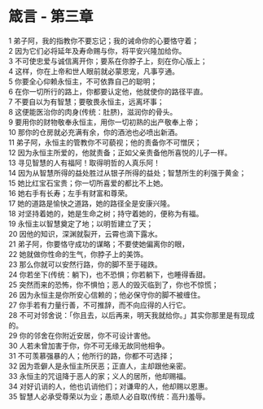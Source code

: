 # 箴言 - 第三章
  
 1 弟子阿，我的指教你不要忘记；我的诫命你的心要恪守着；  
 2 因为它们必将延年及寿命赐与你，将平安兴隆加给你。  
 3 不可使忠爱与诚信离开你；要系在你脖子上，刻在你心版上；  
 4 这样，你在上帝和世人眼前就必蒙恩宠，凡事亨通。  
 5 你要全心仰赖永恒主，不可依靠自己的聪明；  
 6 在你一切所行的路上，你都要认定他，他就使你的路径平直。  
 7 不要自以为有智慧；要敬畏永恒主，远离坏事；  
 8 这便能医治你的肉身(传统：肚脐)，滋润你的骨头。  
 9 要用你的财物敬奉永恒主，用你一切初熟的出产敬奉上帝；  
 10 那你的仓房就必充满有余，你的酒池也必喷出新酒。  
 11 弟子阿，永恒主的管教你不可藐视；他的责备你不可憎厌；  
 12 因为永恒主所爱的，他就责备；正如父亲责备他所喜悦的儿子一样。  
 13 寻见智慧的人有福阿！取得明哲的人真乐阿！  
 14 因为从智慧所得的益处胜过从银子所得的益处；智慧所生的利强于黄金；  
 15 她比红宝石宝贵；你一切所喜爱的都比不上她。  
 16 她右手有长寿；左手有财富和尊荣。  
 17 她的道路是愉快之道路，她的路径全是安康兴隆。  
 18 对坚持着她的，她是生命之树；持守着她的，便称为有福。  
 19 永恒主以智慧奠定了地；以明哲建立了天；  
 20 因他的知识，深渊就裂开，云霄也滴下露水。  
 21 弟子阿，你要恪守成功的谋略；不要使她偏离你的眼，  
 22 她就做你性命的生气，你脖子上的美饰。  
 23 那么你就可以安然行路，你的脚不至于碰跌。  
 24 你若坐下(传统：躺下)，也不恐惧；你若躺下，也睡得香甜。  
 25 突然而来的恐怖，你不惧怕；恶人的毁灭临到了，你也不惊慌；  
 26 因为永恒主是你所安心信赖的；他必保守你的脚不被缠住。  
 27 你手若有力量行善，不可推辞，而不向应得的人行它。  
 28 不可对邻舍说：「你且去，以后再来，明天我就给你。」其实你那里是有现成的。  
 29 你的邻舍在你附近安居，你不可设计害他。  
 30 人若未曾加害于你，你不可无缘无故同他相争。  
 31 不可羡慕强暴的人；他所行的路，你都不可选择；  
 32 因为乖僻人是永恒主所厌恶；正直人，主却跟他亲密。  
 33 永恒主的咒诅降于恶人的家；义人的居所，他却赐福。  
 34 对好讥诮的人，他也讥诮他们；对谦卑的人，他却赐以恩惠。  
 35 智慧人必承受尊荣以为业；愚顽人必自取(传统：高升)羞辱。